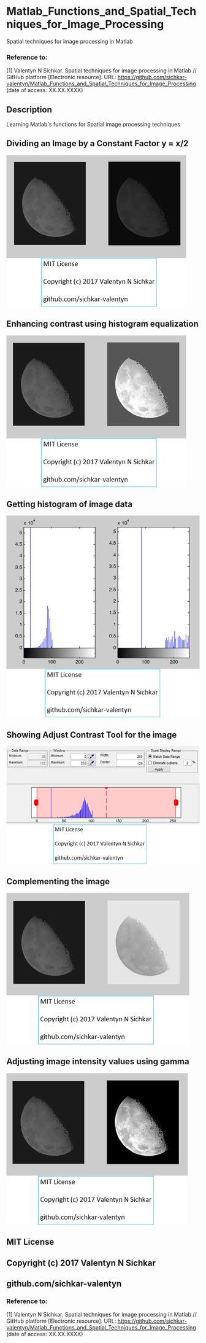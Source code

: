# Matlab_Functions_and_Spatial_Techniques_for_Image_Processing
Spatial techniques for image processing in Matlab

### Reference to:
[1] Valentyn N Sichkar. Spatial techniques for image processing in Matlab // GitHub platform [Electronic resource]. URL: https://github.com/sichkar-valentyn/Matlab_Functions_and_Spatial_Techniques_for_Image_Processing (date of access: XX.XX.XXXX)

## Description
Learning Matlab's functions for Spatial image processing techniques

## Dividing an Image by a Constant Factor y = x/2
![Results](images/Dividing_an_Image_by_a_Constant_Factor.png)

## Enhancing contrast using histogram equalization
![Results](images/Enhancing_contrast_using_histogram_equalization.png)

## Getting histogram of image data
![Results](images/Getting_histogram_of_image_data.png)

## Showing Adjust Contrast Tool for the image
![Results](images/Showing_Adjust_Contrast_tool_for_the_image.png)

## Complementing the image
![Results](images/Complementing_the_image.png)

## Adjusting image intensity values using gamma
![Results](images/Adjusting_image_intensity_values_using_gamma.png)

## MIT License
## Copyright (c) 2017 Valentyn N Sichkar
## github.com/sichkar-valentyn
### Reference to:
[1] Valentyn N Sichkar. Spatial techniques for image processing in Matlab // GitHub platform [Electronic resource]. URL: https://github.com/sichkar-valentyn/Matlab_Functions_and_Spatial_Techniques_for_Image_Processing (date of access: XX.XX.XXXX)
